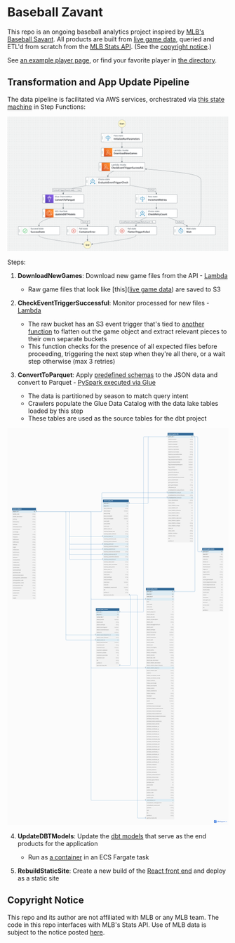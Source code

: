 # Baseball Zavant

This repo is an ongoing baseball analytics project inspired by [MLB's Baseball Savant](https://baseballsavant.mlb.com/). All products are built from [live game data](https://github.com/zpgallegos/zavant/blob/master/docs/example-game-raw.json), queried and ETL'd from scratch from the [MLB Stats API](https://statsapi.mlb.com). (See the [copyright notice](#copyright-notice).)

See [an example player page](http://zavant.zgallegos.com/players/605141), or find your favorite player in [the directory](http://zavant.zgallegos.com/).

## Transformation and App Update Pipeline

The data pipeline is facilitated via AWS services, orchestrated via [this state machine](https://github.com/zpgallegos/zavant/blob/master/landing/step-functions/zavant-update-pipeline-sanitized.json) in Step Functions:

![Pipeline](landing/step-functions/pipeline.png)

Steps:

1. **DownloadNewGames**: Download new game files from the API - [Lambda](https://github.com/zpgallegos/zavant/blob/master/landing/lambda/zavant-download-games/function/lambda_function.py)

    - Raw game files that look like [this]([live game data](https://github.com/zpgallegos/zavant/blob/master/docs/example-game-raw.json)) are saved to S3

2. **CheckEventTriggerSuccessful**: Monitor processed for new files - [Lambda](https://github.com/zpgallegos/zavant/blob/master/landing/lambda/zavant-monitor-for-flattened/function/lambda_function.py)

    - The raw bucket has an S3 event trigger that's tied to [another function](https://github.com/zpgallegos/zavant/tree/master/landing/lambda/zavant-process-raw-game) to flatten out the game object and extract relevant pieces to their own separate buckets
    - This function checks for the presence of all expected files before proceeding, triggering the next step when they're all there, or a wait step otherwise (max 3 retries)

3. **ConvertToParquet**: Apply [predefined schemas](https://github.com/zpgallegos/zavant/blob/master/landing/glue/schemas) to the JSON data and convert to Parquet - [PySpark executed via Glue](https://github.com/zpgallegos/zavant/blob/master/landing/glue/statsapi_convert_json_to_parquet.py)
    - The data is partitioned by season to match query intent
    - Crawlers populate the Glue Data Catalog with the data lake tables loaded by this step
    - These tables are used as the source tables for the dbt project

![Data Model](docs/zavant_datamart.png)

4. **UpdateDBTModels**: Update the [dbt models](https://github.com/zpgallegos/zavant/tree/master/dbt/zavant_mlb_analytics) that serve as the end products for the application

    - Run as [a container](https://github.com/zpgallegos/zavant/blob/master/dbt/Dockerfile) in an ECS Fargate task

5. **RebuildStaticSite**: Create a new build of the [React front end](https://github.com/zpgallegos/zavant/tree/master/app) and deploy as a static site

## Copyright Notice

This repo and its author are not affiliated with MLB or any MLB team. The code in this repo interfaces with MLB's Stats API. Use of MLB data is subject to the notice posted [here](http://gdx.mlb.com/components/copyright.txt).
